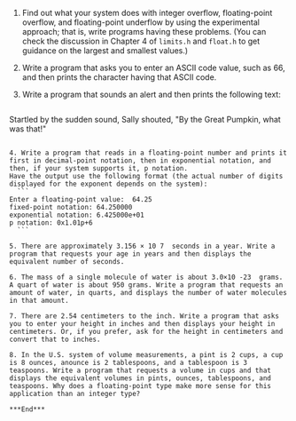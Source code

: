 1. Find out what your system does with integer overflow, floating-point overflow, and floating-point underflow by using the experimental approach; that is, write programs having these problems. (You can check the discussion in  Chapter 4 of `limits.h` and `float.h` to get guidance on the largest and smallest values.)    
   
2. Write a program that asks you to enter an ASCII code value, such as 66, and then prints the character having that ASCII code.    
   
3. Write a program that sounds an alert and then prints the following text:
	```
  Startled by the sudden sound, Sally shouted,
  "By the Great Pumpkin, what was that!"     
  ```

4. Write a program that reads in a floating-point number and prints it first in decimal-point notation, then in exponential notation, and then, if your system supports it, p notation.   
Have the output use the following format (the actual number of digits displayed for the exponent depends on the system):  
	```
  Enter a floating-point value:  64.25 
  fixed-point notation: 64.250000
  exponential notation: 6.425000e+01
  p notation: 0x1.01p+6     
	```
   
5. There are approximately 3.156 × 10 7  seconds in a year. Write a program that requests your age in years and then displays the equivalent number of seconds.    
   
6. The mass of a single molecule of water is about 3.0×10 -23  grams. A quart of water is about 950 grams. Write a program that requests an amount of water, in quarts, and displays the number of water molecules in that amount.    
   
7. There are 2.54 centimeters to the inch. Write a program that asks you to enter your height in inches and then displays your height in centimeters. Or, if you prefer, ask for the height in centimeters and convert that to inches.    
   
8. In the U.S. system of volume measurements, a pint is 2 cups, a cup is 8 ounces, anounce is 2 tablespoons, and a tablespoon is 3 teaspoons. Write a program that requests a volume in cups and that displays the equivalent volumes in pints, ounces, tablespoons, and teaspoons. Why does a floating-point type make more sense for this application than an integer type? 

***End***
